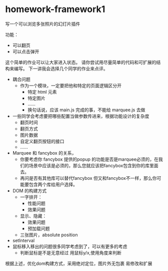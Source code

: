 # homework-framework1
写一个可以浏览多张照片的幻灯片插件

功能：
* 可以翻页
* 可以点击弹开

这个简单的作业可以让大家进入状态。
请你尝试用尽量简单的代码和可扩展的结构来编写。
下一讲我会选择几个同学的作业来点评。

* 耦合问题
	* 作为一个模块，一定要把他和特定的页面逻辑区分开
		* 特定 html 元素
		* 特定图片
		* ……
		* 换句话说，应该 main.js 完成的事，不能给 marquee.js 去做
* 一些同学会考虑要把哪些配置当做参数传进来，根据功能设计的复杂度
	* 翻页时间
	* 翻页方式
	* 图片数据
	* 自定义翻页按钮的接口
	* ……
* Marquee 和 fancybox 的关系，
	* 你要考虑你 fancybox 提供的popup 的功能是否是marquee必须的，在我们的场景中应该是必须的，那么您就应该把fancybox包含到你的库里面去。
	* 再问是否有其他库可以替代fancybox 但又和fancybox不一样，那么你可能要包含两个库给用户选择。
* DOM 的构建方式
	* 一字排开：
		* 性能问题
		* 效果问题
	* 显示、隐藏：
		* 效果问题
		* 预加载问题
	* 三张图片，absolute position
* setInterval
*  鼠标移入移出的问题很多同学考虑到了，可以有更多的考虑
	* 判断鼠标是不是无意经过
	用鼠标y/x,使用角度来判断

根据上述，优化dom构建方式，采用绝对定位，图片外无包裹
易修改和扩展